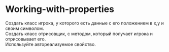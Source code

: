 # Working-with-properties
Создать класс игрока, у которого есть данные с его положением в x,y и своим символом.  
Создать класс отрисовщик, с методом, который получает игрока и отрисовывает его.  
Используйте автореализуемое свойство.
